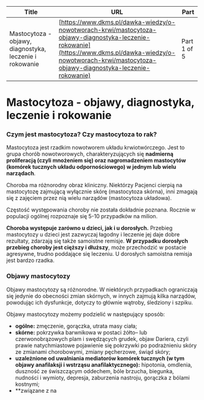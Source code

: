 | **Title**       | **URL**           | **Part**              |
|-----------------|-------------------|-----------------------|
| Mastocytoza - objawy, diagnostyka, leczenie i rokowanie         | [https://www.dkms.pl/dawka-wiedzy/o-nowotworach-krwi/mastocytoza-objawy-diagnostyka-leczenie-rokowanie](https://www.dkms.pl/dawka-wiedzy/o-nowotworach-krwi/mastocytoza-objawy-diagnostyka-leczenie-rokowanie)    | Part 1 of 5          |

# Mastocytoza - objawy, diagnostyka, leczenie i rokowanie

### Czym jest mastocytoza? Czy mastocytoza to rak?


Mastocytoza jest rzadkim nowotworem układu krwiotwórczego. Jest to grupa chorób nowotworowych, charakteryzujących się **nadmierną proliferacją (czyli mnożeniem się) oraz nagromadzeniem mastocytów (komórek tucznych układu odpornościowego) w jednym lub wielu narządach**.


Choroba ma różnorodny obraz kliniczny. Niektórzy Pacjenci cierpią na mastocytozę zajmującą wyłącznie skórę (mastocytoza skórna), inni zmagają się z zajęciem przez nią wielu narządów (mastocytoza układowa).


Częstość występowania choroby nie została dokładnie poznana. Rocznie w populacji ogólnej rozpoznaje się 5\-10 przypadków na milion.


**Choroba występuje zarówno u dzieci, jak i u dorosłych.** Przebieg mastocytozy u dzieci jest zazwyczaj łagodny i leczenie jej daje dobre rezultaty, zdarzają się także samoistne remisje. **W przypadku dorosłych przebieg choroby jest cięższy i dłuższy**, może przechodzić w postacie agresywne, trudno poddające się leczeniu. U dorosłych samoistna remisja jest bardzo rzadka.


### Objawy mastocytozy


Objawy mastocytozy są różnorodne. W niektórych przypadkach ograniczają się jedynie do obecności zmian skórnych, w innych zajmują kilka narządów, powodując ich dysfunkcje, dotyczy to głównie wątroby, śledziony i szpiku.


Objawy mastocytozy możemy podzielić w następujący sposób:


* **ogólne:** zmęczenie, gorączka, utrata masy ciała;
* **skórne:** pokrzywka barwnikowa w postaci żółto– lub czerwonobrązowych plam i swędzących grudek, objaw Dariera, czyli prawie natychmiastowe pojawienie się pokrzywki po podrażnieniu skóry ze zmianami chorobowymi, zmiany pęcherzowe, świąd skóry;
* **uzależnione od uwalniania mediatorów komórek tucznych (w tym objawy anafilaksji i wstrząsu anafilaktycznego):** hipotonia, omdlenia, duszność ze świszczącym oddechem, bóle brzucha, biegunka, nudności i wymioty, depresja, zaburzenia nastroju, gorączka z bólami kostnymi;
* **związane z na